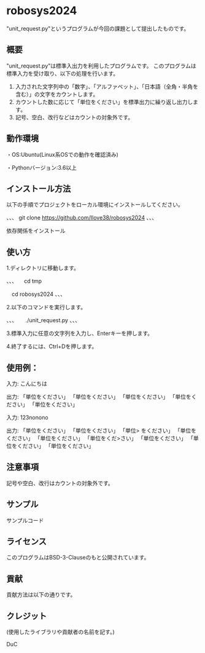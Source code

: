 # robosys2024

"unit_request.py"というプログラムが今回の課題として提出したものです。

## 概要
 "unit_request.py"は標準入出力を利用したプログラムです。
 このプログラムは標準入力を受け取り、以下の処理を行います。
 1. 入力された文字列中の「数字」、「アルファベット」、「日本語（全角・半角を含む）」の文字をカウントします。
 2. カウントした数に応じて「単位をください」を標準出力に繰り返し出力します。
 3. 記号、空白、改行などはカウントの対象外です。

## 動作環境

・OS:Ubuntu(Linux系OSでの動作を確認済み)

・Pythonバージョン:3.6以上

## インストール方法

以下の手順でプロジェクトをローカル環境にインストールしてください。

、、、
git clone https://github.com/Ilove38/robosys2024
、、、

依存関係をインストール


## 使い方
 1.ディレクトリに移動します。

、、、
　cd tmp

　cd robosys2024
、、、
 
 2.以下のコマンドを実行します。

、、、
　 ./unit_request.py
、、、

 3.標準入力に任意の文字列を入力し、Enterキーを押します。

 4.終了するには、Ctrl+Dを押します。



## 使用例：

  入力: こんにちは

  出力: 「単位をください」 「単位をください」 「単位をください」 「単位をください」 「単位をください」

 
 入力: 123nonono

 出力: 「単位をください」 「単位をください」 「単位>
をください」 「単位をください」 「単位をください」 「単位をくだ>さい」 「単位をください」 「単位をください」 「単位をください」                                                             
## 注意事項
記号や空白、改行はカウントの対象外です。

## サンプル
サンプルコード

## ライセンス
このプログラムはBSD-3-Clauseのもと公開されています。

## 貢献
貢献方法は以下の通りです。

## クレジット
(使用したライブラリや貢献者の名前を記す。)


DuC
